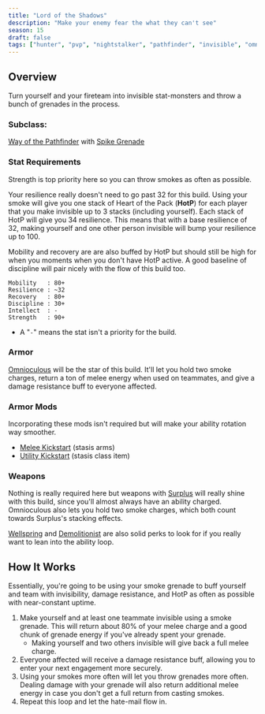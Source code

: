 ```yaml
---
title: "Lord of the Shadows"
description: "Make your enemy fear the what they can't see"
season: 15
draft: false
tags: ["hunter", "pvp", "nightstalker", "pathfinder", "invisible", "omnioculous"]
---
```


## Overview
Turn yourself and your fireteam into invisible stat-monsters and throw a bunch of grenades in the process.

### Subclass: 
[Way of the Pathfinder](https://d2.destinygamewiki.com/wiki/Way_of_the_Pathfinder) with [Spike Grenade](https://d2.destinygamewiki.com/wiki/Spike_Grenade)

### Stat Requirements
Strength is top priority here so you can throw smokes as often as possible. 

Your resilience really doesn't need to go past 32 for this build. Using your smoke will give you one stack of Heart of the Pack (**HotP**) for each player that you make invisible up to 3 stacks (including yourself). Each stack of HotP will give you 34 resilience. This means that with a base resilience of 32, making yourself and one other person invisible will bump your resilience up to 100.

Mobility and recovery are are also buffed by HotP but should still be high for when you moments when you don't have HotP active. A good baseline of discipline will pair nicely with the flow of this build too.
``` 
Mobility   : 80+
Resilience : ~32
Recovery   : 80+
Discipline : 30+
Intellect  : -
Strength   : 90+
```
* A "`-`" means the stat isn't a priority for the build.

### Armor
[Omnioculous](https://www.light.gg/db/items/1935198785/omnioculus/) will be the star of this build. It'll let you hold two smoke charges, return a ton of melee energy when used on teammates, and give a damage resistance buff to everyone affected. 

### Armor Mods
Incorporating these mods isn't required but will make your ability rotation way smoother.
* [Melee Kickstart](https://www.light.gg/db/items/1371877916/melee-kickstart/) (stasis arms)
* [Utility Kickstart](https://www.light.gg/db/items/445559589/utility-kickstart/) (stasis class item)

### Weapons
Nothing is really required here but weapons with [Surplus](https://www.light.gg/db/items/3436462433/surplus/) will really shine with this build, since you'll almost always have an ability charged. Omnioculous also lets you hold two smoke charges, which both count towards Surplus's stacking effects.

[Wellspring](https://www.light.gg/db/items/3592538738/wellspring/) and [Demolitionist](https://www.light.gg/db/items/3523296417/demolitionist/) are also solid perks to look for if you really want to lean into the ability loop.

## How It Works
Essentially, you're going to be using your smoke grenade to buff yourself and team with invisibility, damage resistance, and HotP as often as possible with near-constant uptime.

1. Make yourself and at least one teammate invisible using a smoke grenade. This will return about 80% of your melee charge and a good chunk of grenade energy if you've already spent your grenade.
   * Making yourself and two others invisible will give back a full melee charge.
2. Everyone affected will receive a damage resistance buff, allowing you to enter your next engagement more securely.  
3. Using your smokes more often will let you throw grenades more often. Dealing damage with your grenade will also return additional melee energy in case you don't get a full return from casting smokes.
4. Repeat this loop and let the hate-mail flow in.
